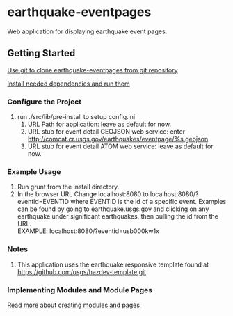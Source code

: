 earthquake-eventpages
==============

Web application for displaying earthquake event pages.

Getting Started
---------------

[Use git to clone earthquake-eventpages from git repository](readme_git_install.md)

[Install needed dependencies and run them](readme_dependency_install.md)


### Configure the Project ###
1. run ./src/lib/pre-install to setup config.ini
   1. URL Path for application: leave as default for now.
   1. URL stub for event detail GEOJSON web service:
      enter http://comcat.cr.usgs.gov/earthquakes/eventpage/%s.geojson
   1. URL stub for event detail ATOM web service: leave as default for now.

### Example Usage ###
1. Run grunt from the install directory.
1. In the browser URL 
   Change localhost:8080 to localhost:8080/?eventid=EVENTID
   where EVENTID is the id of a specific event. Examples can be found by
   going to earthquake.usgs.gov and clicking on any earthquake under significant
   earthquakes, then pulling the id from the URL.  
   EXAMPLE: localhost:8080/?eventid=usb000kw1x

### Notes ###
1. This application uses the earthquake responsive template found at  
   https://github.com/usgs/hazdev-template.git

### Implementing Modules and Module Pages

[Read more about creating modules and pages](MODULE.md)

